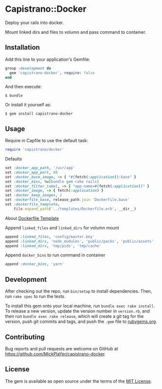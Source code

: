 # Capistrano::Docker

Deploy your rails into docker.

Mount linked dirs and files to volumn and pass command to container.

## Installation

Add this line to your application's Gemfile:

```ruby
group :development do
  gem 'capistrano-docker', require: false
end

```

And then execute:

    $ bundle

Or install it yourself as:

    $ gem install capistrano-docker

## Usage

Require in Capfile to use the default task:

```ruby
require 'capistrano/docker'
```

Defaults

```ruby
set :docker_app_path, '/usr/app'
set :docker_app_port, 80
set :docker_base_image, -> { "#{fetch(:application)}:base" }
set :docker_bins, %w[bundle gem rake rails]
set :docker_filter_label, -> { "app-name=#{fetch(:application)}" }
set :docker_image, -> { fetch(:application) }
set :docker_keep_images, 2
set :dockerfile_base, release_path.join 'Dockerfile.base'
set :dockerfile_template,
    File.expand_path('../templates/Dockerfile.erb', __dir__)
```
About [Dockerfile Template](/lib/capistrano/templates/Dockerfile.erb)

Append `linked_files` and `linked_dirs` for volumn mount

```ruby
append :linked_files, 'config/master.key'
append :linked_dirs, 'node_modules', 'public/packs', 'public/assets'
append :linked_dirs, 'tmp/pids', 'tmp/cache'
```

Append `docker_bins` to run command in container

```ruby
append :docker_bins, 'yarn'
```

## Development

After checking out the repo, run `bin/setup` to install dependencies. Then, run `rake spec` to run the tests.

To install this gem onto your local machine, run `bundle exec rake install`. To release a new version, update the version number in `version.rb`, and then run `bundle exec rake release`, which will create a git tag for the version, push git commits and tags, and push the `.gem` file to [rubygems.org](https://rubygems.org).

## Contributing

Bug reports and pull requests are welcome on GitHub at https://github.com/MickPlaYer/capistrano-docker.

## License

The gem is available as open source under the terms of the [MIT License](https://opensource.org/licenses/MIT).
